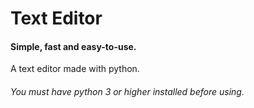 # Text Editor
#### Simple, fast and easy-to-use.

A text editor made with python.

###### You must have python 3 or higher installed before using.
